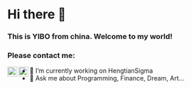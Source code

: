 # Hi there 👋

### This is YIBO from china. Welcome to my world!

### Please contact me:

<p>
<a href="mailto:tungreeboo@gmail.com?subject = HiYibo&body = Message">
  <img align="left" alt="Yibo Dong" width="22px" src="https://cdn.jsdelivr.net/npm/simple-icons@3.13.0/icons/gmail.svg" />
</a>
<a href="https://www.linkedin.com/in/yibo-dong-961551105">
  <img align="left" alt="Yibo Dong" width="22px" src="https://cdn.jsdelivr.net/npm/simple-icons@v3/icons/linkedin.svg" />
</a>
</p>

- 🔭 I’m currently working on HengtianSigma
- 💬 Ask me about Programming, Finance, Dream, Art...
<!--
**zen-z0ri/zen-z0ri** is a ✨ _special_ ✨ repository because its `README.md` (this file) appears on your GitHub profile.

Here are some ideas to get you started:

- 🔭 I’m currently working on ...
- 🌱 I’m currently learning ...
- 👯 I’m looking to collaborate on ...
- 🤔 I’m looking for help with ...
- 💬 Ask me about ...
- 📫 How to reach me: ...
- 😄 Pronouns: ...
- ⚡ Fun fact: ...
-->
